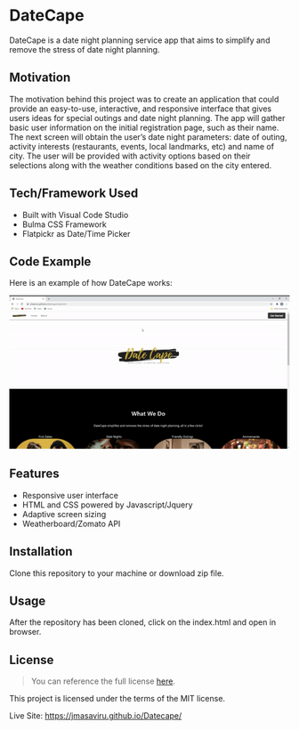 # DateCape
DateCape is a date night planning service app that aims to simplify and remove the stress of date night planning.
## Motivation
The motivation behind this project was to create an application that could provide an easy-to-use, interactive, and responsive interface that gives users ideas for special outings and date night planning. The app will gather basic user information on the initial registration page, such as their name. The next screen will obtain the user’s date night parameters: date of outing, activity interests (restaurants, events, local landmarks, etc) and name of city. The user will be provided with activity options based on their selections along with the weather conditions based on the city entered.

## Tech/Framework Used
* Built with Visual Code Studio
* Bulma CSS Framework
* Flatpickr as Date/Time Picker
## Code Example
Here is an example of how DateCape works:

![DateCape Demo](https://github.com/jmasaviru/datecape/blob/main/Images/DateCapeDemo.gif)

## Features
* Responsive user interface
* HTML and CSS powered by Javascript/Jquery
* Adaptive screen sizing
* Weatherboard/Zomato API

## Installation
Clone this repository to your machine or download zip file.

## Usage
After the repository has been cloned, click on the index.html and open in browser. 
## License 
> You can reference the full license [here](https://github.com/jmasaviru/datecape/blob/main/LICENSE).

This project is licensed under the terms of the MIT license.

Live Site: https://jmasaviru.github.io/Datecape/